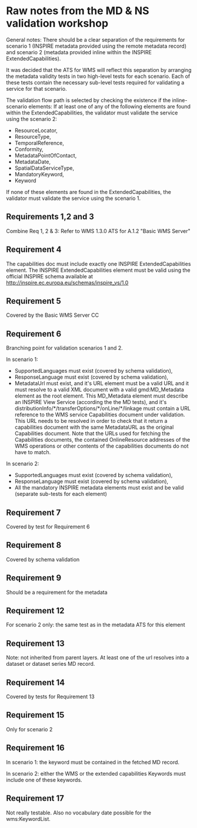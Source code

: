 # Raw notes from the MD & NS validation workshop

General notes: There should be a clear separation of the requirements for scenario 1 (INSPIRE metadata provided using
the remote metadata record) and scenario 2 (metadata provided inline within the INSPIRE ExtendedCapabilities).

It was decided that the ATS for WMS will reflect this separation by arranging the metadata validity tests
in two high-level tests for each scenario. Each of these tests contain the necessary sub-level tests
required for validating a service for that scenario.

The validation flow path is selected by checking the existence if the inline-scenario elements: If at least one
of any of the following elements are found within the ExtendedCapabilities, the validator must validate
the service using the scenario 2:

* ResourceLocator,
* ResourceType,
* TemporalReference,
* Conformity,
* MetadataPointOfContact,
* MetadataDate,
* SpatialDataServiceType,
* MandatoryKeyword,
* Keyword

If none of these elements are found in the ExtendedCapabilities, the validator must validate
the service using the scenario 1.

## Requirements 1,2 and 3

Combine Req 1, 2 & 3: Refer to WMS 1.3.0 ATS for A.1.2 "Basic WMS Server"

## Requirement 4

The capabilities doc must include exactly one INSPIRE ExtendedCapabilities element.
The INSPIRE ExtendedCapabilities element must be valid using the official
INSPIRE schema available at http://inspire.ec.europa.eu/schemas/inspire_vs/1.0

## Requirement 5

Covered by the Basic WMS Server CC

## Requirement 6

Branching point for validation scenarios 1 and 2.

In scenario 1:

* SupportedLanguages must exist (covered by schema validation),
* ResponseLanguage must exist (covered by schema validation),
* MetadataUrl must exist, and it's URL element must be a valid URL and it must resolve to a valid XML document with
   a valid gmd:MD_Metadata element as the root element. This MD_Metadata element must describe an INSPIRE View Service
   (according the the MD tests), and it's distributionInfo/\*/transferOptions/\*/onLine/\*/linkage must contain
   a URL reference to the WMS service Capabilities document under validation. This URL needs to be resolved in
   order to check that it return a capabilities document with the same MetadataURL as the original Capabilities document. Note that
   the URLs used for fetching the Capabilities documents, the contained OnlineResource addresses of the WMS operations or other
   contents of the capabilities documents do not have to match.

In scenario 2:

* SupportedLanguages must exist (covered by schema validation),
* ResponseLanguage must exist (covered by schema validation),
* All the mandatory INSPIRE metadata elements must exist and be valid (separate sub-tests for each element)

## Requirement 7

Covered by test for Requirement 6

## Requirement 8

Covered by schema validation

## Requirement 9

Should be a requirement for the metadata

## Requirement 12

For scenario 2 only: the same test as in the metadata ATS for this element

## Requirement 13

Note: not inherited from parent layers. At least one of the url resolves into a dataset or dataset series MD record.

## Requirement 14

Covered by tests for Requirement 13

## Requirement 15

Only for scenario 2

## Requirement 16

In scenario 1: the keyword must be contained in the fetched MD record.

In scenario 2: either the WMS or the extended capabilities Keywords must include one of these keywords.

## Requirement 17

Not really testable. Also no vocabulary date possible for the wms:KeywordList.
